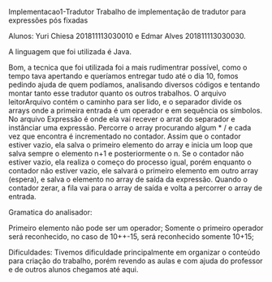 Implementacao1-Tradutor Trabalho de implementação de tradutor para expressões pós fixadas

Alunos: Yuri Chiesa 201811113030010 e Edmar Alves 201811113030030.

A linguagem que foi utilizada é Java.

Bom, a tecnica que foi utilizada foi a mais rudimentrar possível, como o tempo tava apertando e queríamos entregar tudo até o dia 10, fomos pedindo ajuda de quem podíamos, analisando diversos códigos e tentando montar tanto esse tradutor quanto os outros trabalhos. O arquivo leitorArquivo contém o caminho para ser lido, e o separador divide os arrays onde a primeira entrada é um operador e em sequência os símbolos. No arquivo Expressão é onde ela vai recever o arrat do separador e instânciar uma expressão. Percorre o array procurando algum * / e cada vez que encontra é incrementado no contador. Assim que o contador estiver vazio, ela salva o primeiro elemento do array e inicia um loop que salva sempre o elemento n+1 e posteriormente o n. Se o contador não estiver vazio, ela realiza o começo do processo igual, porém enquanto o contador não estiver vazio, ele salvará o primeiro elemento em outro array (espera), e salva o elemento no array de saída da expressão. Quando o contador zerar, a fila vai para o array de saída e volta a percorrer o array de entrada.

Gramatica do analisador:

Primeiro elemento não pode ser um operador; Somente o primeiro operador será reconhecido, no caso de 10++-15, será reconhecido somente 10+15;

Dificuldades: Tivemos dificuldade principalmente em organizar o conteúdo para criação do trabalho, porém revendo as aulas e com ajuda do professor e de outros alunos chegamos até aqui.